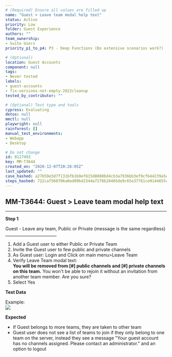 ```yaml
---
# (Required) Ensure all values are filled up
name: "Guest > Leave team modal help text"
status: Active
priority: Low
folder: Guest Experience
authors: ""
team_ownership: 
- Suite Users
priority_p1_to_p4: P3 - Deep Functions (Do extensive scenarios work?)

# (Optional)
location: Guest Accounts
component: null
tags: 
- Never tested
labels: 
- guest-accounts
- fix-versions-not-empty-2022cleanup
tested_by_contributor: ""

# (Optional) Test type and tools
cypress: Evaluating
detox: null
mmctl: null
playwright: null
rainforest: []
manual_test_environments: 
- Webapp
- Desktop

# Do not change
id: 8127493
key: MM-T3644
created_on: "2020-12-07T20:26:05Z"
last_updated: ""
case_hashed: a27b59e5d7f131bfb1b9ef815d80806d4cb3a7936bb3ef9cfb44239a5e03a5bda8bc76d0a6c12f7004429bcbf7e6f22a
steps_hashed: 722caf560706a0ed09bd2344a7276b28405de9c65e37761ce9144655c67f1c40819446939f3ab6b6e63ff4a94a017a6b
---
```


<!-- (Auto-generated) Based on frontmatter's "key" and "name" -->

## MM-T3644: Guest > Leave team modal help text

---

**Step 1**

Guest - Leave any team, Public or Private (message is the same regardless)\
\_\_\_\_\_\_\_\_\_\_\_\_\_\_\_\_\_\_\_\_\_\_\_\_\_

1. Add a Guest user to either Public or Private Team
2. Invite the Guest user to few public and private channels
3. As Guest user: Login and Click on main menu>Leave Team
4. Verify Leave Team modal text:\
   **You will be removed from \[#] public channels and \[#] private channels on this team.** You won't be able to rejoin it without an invitation from another team member. Are you sure?
5. Select Yes

**Test Data**

Example:\
![](https://cloudfront.tm4j.smartbear.com/tenant/ad722c15-e2a6-3788-82f3-92f99221f446/project/10302/embedded-f3277290f945470c4add5d21ef3dc7ca7b74388fc7152bfb6b99ae58c66a95a8-1607367428979-Screen+Shot+2020-12-07+at+1.56.13+PM.png)

**Expected**

- If Guest belongs to more teams, they are taken to other team
- Guest user does not see a list of teams to join if they only belong to one team on the server, instead they see a message "Your guest account has no channels assigned. Please contact an administrator." and an option to logout
